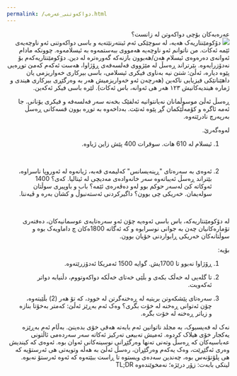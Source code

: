 ```yaml
---
permalink: /دواکەوتنی_عەرەب.html
---
```

<div dir="rtl">

عەرەبەکان بۆچی دواکەوتن لە زانست؟
<br/>
<img src="https://www.thenewatlantis.com/imgLib/20160327_TNA30Ofekw650.jpg">
دۆکومێنتاریەک هەیە، لە سوچێکی ئەم ئینتەرنێتەیە و باسی دواکەوتنی ئەو ناوچەیەی ئێمە ئەکات. من ناتوانم ئەو ناوچەیە هەمووی ببەستمەوە بە ئیسلامەوە. چوونکە مادام ئەوانەی دەرەوەی ئیسلام هەن/هەبوون بازنەکە گەورەترە لە دین. دۆکومێنتاریەکەم بۆ نەدۆزرایەوە.
بێرتراند ڕەسڵ لە مێژووی فەلسەفەی ڕۆژاوا، هەست ئەکەم کەمێ توڕەیی پێوە دیارە، ئەڵێ: شتێ نیە بەناوی فیکری ئیسلامی، باسی بیرکاری خەواریزمی یان داهێنانێکی فیزیایی ناکەین (هەرچەن ئەو خەواریزمیش هەر بە وەرگێڕی بیرکاری هیندی و ژمارە هیندیەکانیش ۱۲۳ هەر هی ئەوانە، باس ئەکات). لێرە باسی فیکر ئەکەین.
<br/>

ڕەسڵ ئەڵێ موسوڵمانان نەیانتوانیە ئەلفێک بخەنە سەر فەلسەفە و فیکری یۆنانی. جا ئەمە ئاگرە و کۆمەڵێکمان گڕ پێوە ئەنێت. بەداخەوە بە توڕە بوون قسەکانی ڕەسڵ بەرپەرچ نادرێتەوە.
<br/>

لەوەگەرێ.
<br/>

1. ئیسلام لە 610 هات. سوقرات 400 پێش زاین ژیاوە.
<br/>

2. ئەوەی بە سەرەتای "ڕینەیسانس" کەلیمەی قەبە، ژیانەوە لە ئەوروپا ناسراوە، بێتراند ڕەسڵ ئەیباتەوە سەر خانەوادەی مەدیچی لە ئیتالیا. کەی؟ 1400 ئەوکاتە کێ لەسەر حوکم بوو لەو دەڤەرەی ئێمە؟ باب و باوپیری سوڵتان سولەیمان. خەریکی چی بوون؟ داگیرکردنی ئەستەنبوڵ و کشان بەرە و ڤیەننا.
<br/>

لە دۆکومێنتاریەکە، باس باسی ئەوەیە چۆن ئەو سەرەتایەی عوسمانیەکان، دەفتەری تۆمارەکانیان چەن بە جوانی نوسرابوە و کە ئەگاتە 1800ەکان چ داماویەک بوە و سوڵتانەکان خەریکی ڕابواردنی خۆیان بوون.
<br/>

بۆیە:
<br/>

1. ڕۆژاوا نەبوو تا 1700یش. گوایە 1500 ئەمریکا ئەدۆزرێتەوە.<br/>

2. تا گلەیی لە خەڵک بکەی و بڵێی خەتای خەڵکە دواکەوتووم، دڵنیابە دواتر ئەکەویت.<br/>

3. سەرەتای پێشکەوتن بریتیە لە ڕەخنەگرتن لە خوود، کە تۆ هەر (2) بڵێیتەوە، چۆن ئەتوانی ڕەخنە لە خۆت بگری؟ وەک ئەم بەڕێز ئەڵێ: کەمتر بەخۆتا بنازە و زیاتر ڕەخنە لە خۆت بگرە.<br/>

نەک لە فەیسبوک، بە مجلد ناتوانین ئەم بابەتە هەقی خۆی بدەینێ. بەڵام ئەم بەڕێزە یەکجار خۆی هیلاک کردوە.
ئەمیش تەبیعی تەرکیز ئەکاتە سەر سەردەمی ئاڵتونی عەباسیەکان کە ڕەسڵ وتەنی تەنها وەرگێڕانی نوسینەکانی ئەوان بوە. ئەوەی کە کیندیش وەری ئەگێڕێت، وەک یەکەم وەرگێڕان، رەسڵ ئەڵێ بە هەڵە وتویەتی هی ئەرستۆیە کە هی پلۆتۆنەس بوە، چەندین سەدەی ویستوە تا ڕاست ببێتەوە کە ئەوە ئەرستۆ نەبوە.
لینکی بابەت: [زۆر](https://www.thenewatlantis.com/publications/why-the-arabic-world-turned-away-from-science?fbclid=IwAR0CNFk8Ekm1eFa5cmuCgJBwuasT0xkqUh_szOcw_UQo_cmQCuaAcjhDBdI) درێژە؛ نەمخوێندەوە TL;DR
